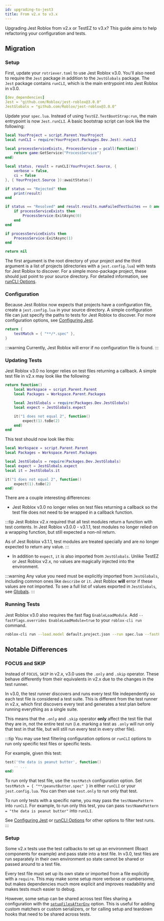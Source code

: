 ```yaml
---
id: upgrading-to-jest3
title: From v2.x to v3.x
---
```


Upgrading Jest Roblox from v2.x or TestEZ to v3.x? This guide aims to help refactoring your configuration and tests.

## Migration

### Setup

First, update your `rotriever.toml` to use Jest Roblox v3.0. You'll also need to require the `Jest` package in addition to the `JestGlobals` package. The `Jest` package contains `runCLI`, which is the main entrypoint into Jest Roblox in v3.0.

```yaml title="rotriever.toml"
[dev_dependencies]
Jest = "github.com/Roblox/jest-roblox@3.0.0"
JestGlobals = "github.com/Roblox/jest-roblox@3.0.0"
```

Update your `spec.lua`. Instead of using `TestEZ.TestBootStrap:run`, the main entrypoint is now `Jest.runCLI`. A basic bootstrap script can look like the following:
```lua title="spec.lua"
local YourProject = script.Parent.YourProject
local runCLI = require(YourProject.Packages.Dev.Jest).runCLI

local processServiceExists, ProcessService = pcall(function()
	return game:GetService("ProcessService")
end)

local status, result = runCLI(YourProject.Source, {
	verbose = false,
	ci = false
}, { YourProject.Source }):awaitStatus()

if status == "Rejected" then
	print(result)
end

if status == "Resolved" and result.results.numFailedTestSuites == 0 and result.results.numFailedTests == 0 then
	if processServiceExists then
		ProcessService:ExitAsync(0)
	end
end

if processServiceExists then
	ProcessService:ExitAsync(1)
end

return nil
```

The first argument is the root directory of your project and the third argument is a list of projects (directories with a `jest.config.lua`) with tests for Jest Roblox to discover. For a simple mono-package project, these should just point to your source directory. For detailed information, see [runCLI Options](cli).

### Configuration

Because Jest Roblox now expects that projects have a configuration file, create a `jest.config.lua` in your source directory. A simple configuration file can just specify the paths to tests for Jest Roblox to discover. For more configuration options, see [Configuring Jest](configuration).

```lua title="jest.config.lua"
return {
	testMatch = { "**/*.spec" },
}
```

:::warning
Currently, Jest Roblox will error if no configuration file is found.
:::

### Updating Tests
Jest Roblox v3.0 no longer relies on test files returning a callback.
A simple test file in v2.x may look like the following:
```lua title="test.spec.lua"
return function()
	local Workspace = script.Parent.Parent
	local Packages = Workspace.Parent.Packages

	local JestGlobals = require(Packages.Dev.JestGlobals)
	local expect = JestGlobals.expect

	it("1 does not equal 2", function()
		expect(1).toBe(2)
	end)
end
```

This test should now look like this:

```lua title="test.spec.lua"
local Workspace = script.Parent.Parent
local Packages = Workspace.Parent.Packages

local JestGlobals = require(Packages.Dev.JestGlobals)
local expect = JestGlobals.expect
local it = JestGlobals.it

it("1 does not equal 2", function()
	expect(1).toBe(2)
end)
```

There are a couple interesting differences:
* Jest Roblox v3.0 no longer relies on test files returning a callback so the test file does not need to be wrapped in a callback function.

:::tip
Jest Roblox v2.x required that all test modules return a function with test contents. In Jest Roblox v3.0.0 - v3.1.1, test modules no longer relied on a wrapping function, but still expected a non-nil return.

As of Jest Roblox v3.1.1, test modules are treated specially and are no longer expected to return any value.
:::

* In addition to `expect`, `it` is also imported from `JestGlobals`. Unlike TestEZ or Jest Roblox v2.x, no values are magically injected into the environment. 

:::warning
Any value you need must be explicitly imported from `JestGlobals`, including common ones like `describe` or `it`. Jest Roblox **will** error if these values are not imported. To see a full list of values exported in `JestGlobals`, see [Globals](api).
:::

### Running Tests
Jest Roblox v3.0 also requires the fast flag `EnableLoadModule`. Add `--fastFlags.overrides EnableLoadModule=true` to your `roblox-cli run` command.

```bash
roblox-cli run --load.model default.project.json --run spec.lua --fastFlags.allOnLuau  --fastFlags.overrides EnableLoadModule=true
```

## Notable Differences

### FOCUS and SKIP
Instead of `FOCUS`, `SKIP` in v2.x, v3.0 uses the `.only` and `.skip` operator. These behave differently from their equivalents in v2.x due to the changes in the test runner.

In v3.0, the test runner discovers and runs every test file independently so each test file is considered a test suite. This is different from the test runner in v2.x, which first discovers every test and generates a test plan before running everything as a single suite.

This means that the `.only` and `.skip` operator **only** affect the test file that they are in, not the entire test run (i.e. marking a test as `.only` will run only that test in that file, but will still run every test in every other file).

:::tip
You may use test filtering configuration options or `runCLI` options to run only specific test files or specific tests.

For example, given this test:
```lua title="peanutButter.spec.lua"
test('the data is peanut butter', function()
    -- ...
end)
```

To run only that test file, use the `testMatch` configuration option. Set `testMatch = { "**/peanutButter.spec" }` in either `runCLI` or your `jest.config.lua`. You can then use `test.only` to run only that test.

To run only tests with a specific name, you may pass the `testNamePattern` into `runCLI`. For example, to run only this test, you can pass `testNamePattern = "the data is peanut butter"` into `runCLI`.

See [Configuring Jest](configuration) or [runCLI Options](cli) for other options to filter test runs.
:::

### Setup
Some v2.x tests use the test callbacks to set up an environment (Roact components for example) and pass state into a test file. In v3.0, test files are run separately in their own environment so state cannot be shared or passed around to a test file.

Every test file must set up its own state or imported from a file explicitly with a `require`. This may make some setup more verbose or cumbersome, but makes dependencies much more explicit and improves readability and makes tests much easier to debug.

However, some setup can be shared across test files sharing a configuration with the [`setupFilesAfterEnv`](configuration#setupfilesafterenv-arraymodulescript) option. This is useful for adding custom matchers or custom serializers, or for calling setup and teardown hooks that need to be shared across tests.
